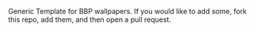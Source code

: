 Generic Template for BBP wallpapers. If you would like to add some, fork this repo, add them, and then open a pull request. 

